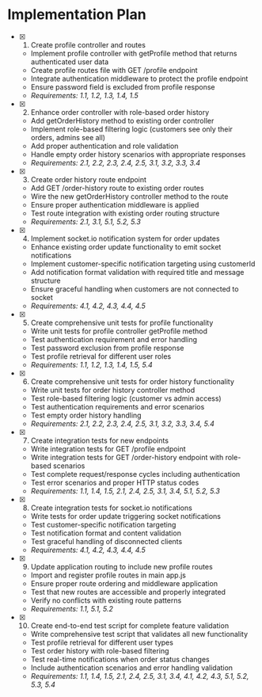 # Implementation Plan

- [x] 1. Create profile controller and routes

  - Implement profile controller with getProfile method that returns authenticated user data
  - Create profile routes file with GET /profile endpoint
  - Integrate authentication middleware to protect the profile endpoint
  - Ensure password field is excluded from profile response
  - _Requirements: 1.1, 1.2, 1.3, 1.4, 1.5_

- [x] 2. Enhance order controller with role-based order history

  - Add getOrderHistory method to existing order controller
  - Implement role-based filtering logic (customers see only their orders, admins see all)
  - Add proper authentication and role validation
  - Handle empty order history scenarios with appropriate responses
  - _Requirements: 2.1, 2.2, 2.3, 2.4, 2.5, 3.1, 3.2, 3.3, 3.4_

- [x] 3. Create order history route endpoint

  - Add GET /order-history route to existing order routes
  - Wire the new getOrderHistory controller method to the route
  - Ensure proper authentication middleware is applied
  - Test route integration with existing order routing structure
  - _Requirements: 2.1, 3.1, 5.1, 5.2, 5.3_

- [x] 4. Implement socket.io notification system for order updates

  - Enhance existing order update functionality to emit socket notifications
  - Implement customer-specific notification targeting using customerId
  - Add notification format validation with required title and message structure
  - Ensure graceful handling when customers are not connected to socket
  - _Requirements: 4.1, 4.2, 4.3, 4.4, 4.5_

- [x] 5. Create comprehensive unit tests for profile functionality

  - Write unit tests for profile controller getProfile method
  - Test authentication requirement and error handling
  - Test password exclusion from profile response
  - Test profile retrieval for different user roles
  - _Requirements: 1.1, 1.2, 1.3, 1.4, 1.5, 5.4_

- [x] 6. Create comprehensive unit tests for order history functionality

  - Write unit tests for order history controller method
  - Test role-based filtering logic (customer vs admin access)
  - Test authentication requirements and error scenarios
  - Test empty order history handling
  - _Requirements: 2.1, 2.2, 2.3, 2.4, 2.5, 3.1, 3.2, 3.3, 3.4, 5.4_

- [x] 7. Create integration tests for new endpoints

  - Write integration tests for GET /profile endpoint
  - Write integration tests for GET /order-history endpoint with role-based scenarios
  - Test complete request/response cycles including authentication
  - Test error scenarios and proper HTTP status codes
  - _Requirements: 1.1, 1.4, 1.5, 2.1, 2.4, 2.5, 3.1, 3.4, 5.1, 5.2, 5.3_

- [x] 8. Create integration tests for socket.io notifications

  - Write tests for order update triggering socket notifications
  - Test customer-specific notification targeting
  - Test notification format and content validation
  - Test graceful handling of disconnected clients
  - _Requirements: 4.1, 4.2, 4.3, 4.4, 4.5_

- [x] 9. Update application routing to include new profile routes

  - Import and register profile routes in main app.js
  - Ensure proper route ordering and middleware application
  - Test that new routes are accessible and properly integrated
  - Verify no conflicts with existing route patterns
  - _Requirements: 1.1, 5.1, 5.2_

- [x] 10. Create end-to-end test script for complete feature validation

  - Write comprehensive test script that validates all new functionality
  - Test profile retrieval for different user types
  - Test order history with role-based filtering
  - Test real-time notifications when order status changes
  - Include authentication scenarios and error handling validation
  - _Requirements: 1.1, 1.4, 1.5, 2.1, 2.4, 2.5, 3.1, 3.4, 4.1, 4.2, 4.3, 5.1, 5.2, 5.3, 5.4_
